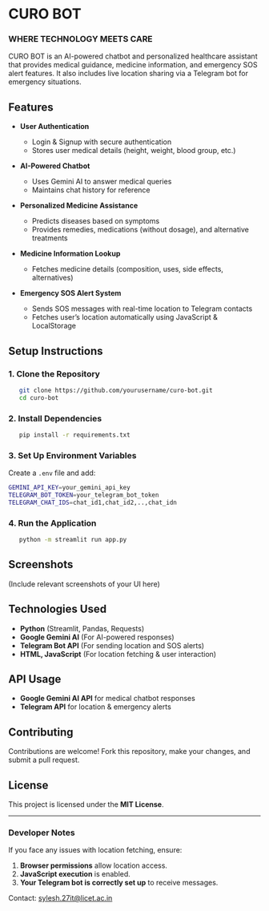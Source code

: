 # CURO BOT 

### WHERE TECHNOLOGY MEETS CARE

CURO BOT is an AI-powered chatbot and personalized healthcare assistant that provides medical guidance, medicine information, and emergency SOS alert features. It also includes live location sharing via a Telegram bot for emergency situations.


##  Features

- **User Authentication**
  - Login & Signup with secure authentication
  - Stores user medical details (height, weight, blood group, etc.)

- **AI-Powered Chatbot**
  - Uses Gemini AI to answer medical queries
  - Maintains chat history for reference

- **Personalized Medicine Assistance**
  - Predicts diseases based on symptoms
  - Provides remedies, medications (without dosage), and alternative treatments

- **Medicine Information Lookup**
  - Fetches medicine details (composition, uses, side effects, alternatives)

- **Emergency SOS Alert System**
  - Sends SOS messages with real-time location to Telegram contacts
  - Fetches user’s location automatically using JavaScript & LocalStorage

##  Setup Instructions

### 1. Clone the Repository
```sh
   git clone https://github.com/yourusername/curo-bot.git
   cd curo-bot
```

### 2. Install Dependencies
```sh
   pip install -r requirements.txt
```

### 3. Set Up Environment Variables
Create a `.env` file and add:
```sh
GEMINI_API_KEY=your_gemini_api_key
TELEGRAM_BOT_TOKEN=your_telegram_bot_token
TELEGRAM_CHAT_IDS=chat_id1,chat_id2,..,chat_idn
```

### 4. Run the Application
```sh
   python -m streamlit run app.py
```

##  Screenshots
(Include relevant screenshots of your UI here)

##  Technologies Used
- **Python** (Streamlit, Pandas, Requests)
- **Google Gemini AI** (For AI-powered responses)
- **Telegram Bot API** (For sending location and SOS alerts)
- **HTML, JavaScript** (For location fetching & user interaction)

##  API Usage
- **Google Gemini AI API** for medical chatbot responses
- **Telegram API** for location & emergency alerts

##  Contributing
Contributions are welcome! Fork this repository, make your changes, and submit a pull request.

##  License
This project is licensed under the **MIT License**.

---

###  Developer Notes
If you face any issues with location fetching, ensure:
1. **Browser permissions** allow location access.
2. **JavaScript execution** is enabled.
3. **Your Telegram bot is correctly set up** to receive messages.

 Contact: sylesh.27it@licet.ac.in

